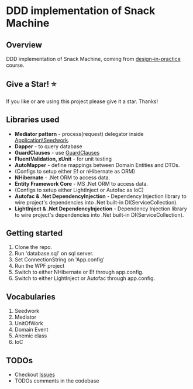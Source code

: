 

# DDD implementation of Snack Machine

## Overview

DDD implementation of Snack Machine, coming from [design-in-practice](https://app.pluralsight.com/library/courses/domain-driven-design-in-practice/) course.

## Give a Star! :star:
If you like or are using this project please give it a star. Thanks!

## Libraries used

* **Mediator pattern** - process(request) delegator inside [Application\Seedwork](https://github.com/bahmani00/SnackMachine/tree/master/SnackMachineApp.Application/Seedwork).
* **Dapper** - to query database
* **GuardClauses** - use [GuardClauses](https://github.com/ardalis/GuardClauses)
* **FluentValidation, xUnit** - for unit testing
* **AutoMapper** - define mappings between Domain Entities and DTOs.
* (Configs to setup either Ef or nHibernate as ORM)
* **NHibernate** - .Net ORM to access data.
* **Entity Framework Core** - MS .Net ORM to access data.
* (Configs to setup either LightInject or Autofac as IoC)
* **Autofac & .Net DependencyInjection** - Dependency Injection library to wire project's dependencies into .Net built-in DI(ServiceCollection).
* **LightInject & .Net DependencyInjection** - Dependency Injection library to wire project's dependencies into .Net built-in DI(ServiceCollection).

## Getting started

1. Clone the repo.
2. Run 'database.sql' on sql server.
3. Set ConnectionString on 'App.config'
3. Run the WPF project
4. Switch to either NHibernate or Ef through app.config.
5. Switch to either LightInject or Autofac through app.config.

## Vocabularies

1. Seedwork
2. Mediator
3. UnitOfWork
4. Domain Event
5. Anemic class
6. IoC

## TODOs

* Checkout [Issues](https://github.com/bahmani00/SnackMachine/issues)
* TODOs comments in the codebase

